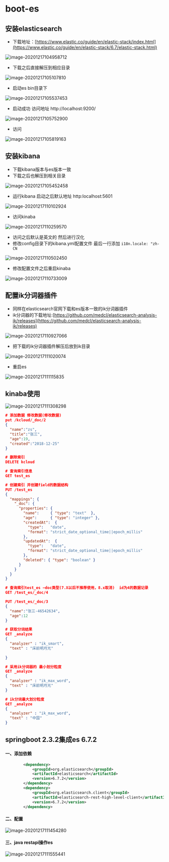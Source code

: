 # boot-es

## 安装elasticsearch

- 下载地址：[https://www.elastic.co/guide/en/elastic-stack/index.html](https://www.elastic.co/guide/en/elastic-stack/6.7/elastic-stack.html)

![image-20201217104958712](README.assets/image-20201217104958712.png)

- 下载之后直接解压到相应目录

![image-20201217105107810](README.assets/image-20201217105107810.png)

- 启动es bin目录下

![image-20201217105537453](README.assets/image-20201217105537453.png)

- 启动成功 访问地址 http://localhost:9200/

![image-20201217105752900](README.assets/image-20201217105752900.png)

- 访问

![image-20201217105819163](README.assets/image-20201217105819163.png)

##  安装kibana

- 下载kibana版本与es版本一致
- 下载之后也解压到相关目录

![image-20201217105452458](README.assets/image-20201217105452458.png)

- 运行kibana 启动之后默认地址 http:localhost:5601

![image-20201217110102924](README.assets/image-20201217110102924.png)

- 访问kinaba

![image-20201217110259570](README.assets/image-20201217110259570.png)

- 访问之后默认是英文的 然后进行汉化 
- 修改config目录下的kibana.yml配置文件 最后一行添加 `i18n.locale: "zh-CN`

![image-20201217110502450](README.assets/image-20201217110502450.png)

- 修改配置文件之后重启kinaba

![image-20201217110733009](README.assets/image-20201217110733009.png)



## 配置ik分词器插件

- 同样在elasticsearch官网下载和es版本一致的ik分词器插件
- ik分词器的下载地址:[https://github.com/medcl/elasticsearch-analysis-ik/releases](https://github.com/medcl/elasticsearch-analysis-ik/releases)

![image-20201217110927066](README.assets/image-20201217110927066.png)

- 把下载的ik分词器插件解压后放到ik目录

![image-20201217111020074](README.assets/image-20201217111020074.png)

- 重启es

![image-20201217111115835](README.assets/image-20201217111115835.png)

## kinaba使用

![image-20201217111308298](README.assets/image-20201217111308298.png)

```json
# 添加数据 修改数据(修改数据)
put /kcloud/_doc/2
{
  "name":"zs",
  "title":"张三",
  "age":19,
  "created":"2018-12-25"
}

# 删除索引
DELETE kcloud

# 查询索引信息
GET test_es

# 创建索引 并创建field的数据结构
PUT /test_es
{
  "mappings": {
    "_doc": { 
      "properties": { 
        "name":     { "type": "text"  }, 
        "age":      { "type": "integer" },  
        "createdAt":  {
          "type":   "date", 
          "format": "strict_date_optional_time||epoch_millis"
        },
        "updatedAt":  {
          "type":   "date", 
          "format": "strict_date_optional_time||epoch_millis"
        },
        "deleted": { "type": "boolean" }
      }
    }
  }
}

# 查询索引test_es —doc类型(7.X以后不推荐使用，8.x取消)  id为4的数据记录
GET /test_es/_doc/4

PUT /test_es/_doc/3
{
  "name":"张三-46542634",
  "age":12
}

# 获取分词结果
GET _analyze
{
  "analyzer" : "ik_smart",  
  "text" : "床前明月光"
  
} 

# 采用ik分词器的 最小划分粒度
GET _analyze
{
  "analyzer" : "ik_max_word",  
  "text" : "床前明月光"
} 

# ik分词最大划分粒度
GET _analyze
{
  "analyzer" : "ik_max_word",
  "text" : "中国"
}
```



## springboot 2.3.2集成es 6.7.2

#### 一、添加依赖

```xml
        <dependency>
            <groupId>org.elasticsearch</groupId>
            <artifactId>elasticsearch</artifactId>
            <version>6.7.2</version>
        </dependency>
        <dependency>
            <groupId>org.elasticsearch.client</groupId>
            <artifactId>elasticsearch-rest-high-level-client</artifactId>
            <version>6.7.2</version>
        </dependency>
```

#### 二、配置

![image-20201217111454280](README.assets/image-20201217111454280.png)

#### 三、java restapi操作es

![image-20201217111555441](README.assets/image-20201217111555441.png)